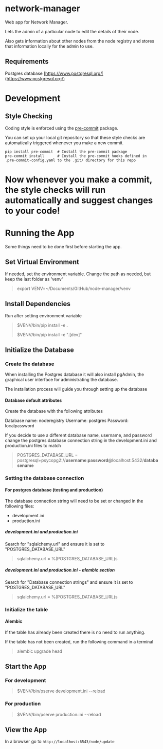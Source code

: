 # network-manager
Web app for Network Manager.

Lets the admin of a particular node to edit the details of their node.

Also gets information about other nodes from the node registry and stores that information locally for the admin to use.

## Requirements

Postgres database [https://www.postgresql.org/](https://www.postgresql.org/)

# Development

## Style Checking

Coding style is enforced using the [pre-commit](https://pre-commit.com/) package.

You can set up your local git repository so that these style checks are automatically triggered whenever you
make a new commit.

```shell
pip install pre-commit  # Install the pre-commit package
pre-commit install      # Install the pre-commit hooks defined in .pre-commit-config.yaml to the .git/ directory for this repo
```

Now whenever you make a commit, the style checks will run automatically and suggest changes to your code!
=======
# Running the App

Some things need to be done first before starting the app.


## Set Virtual Environment

If needed, set the environment variable.  Change the path as needed, but keep the last folder as 'venv'

> export VENV=~/Documents/GitHub/node-manager/venv

## Install Dependencies

Run after setting environment variable

> $VENV/bin/pip install -e .
>
> $VENV/bin/pip install -e ".[dev]"

## Initialize the Database

### Create the database

When installing the Postgres database it will also install pgAdmin, the graphical user interface for administrating the
database.

The installation process will guide you through setting up the database

#### Database default attributes

Create the database with the following attributes

Database name: noderegistry
Username: postgres
Password: localpassword

If you decide to use a different database name, username, and password change the postgres database connection string in the
development.ini and production.ini files to match

> POSTGRES_DATABASE_URL = postgresql+psycopg2://**username**:**password**@localhost:5432/**databasename**


### Setting the database connection

#### For postgres database (testing and production)

The database connection string will need to be set or changed in the following files:
 - development.ini
 - production.ini

##### development.ini and production.ini

Search for "sqlalchemy.url" and ensure it is set to "POSTGRES_DATABASE_URL"

> sqlalchemy.url = %(POSTGRES_DATABASE_URL)s

##### development.ini and production.ini - alembic section

Search for "Database connection strings" and ensure it is set to "POSTGRES_DATABASE_URL"

> sqlalchemy.url = %(POSTGRES_DATABASE_URL)s


### Initialize the table

#### Alembic
If the table has already been created there is no need to run anything.

If the table has not been created, run the following command in a terminal

> alembic upgrade head


## Start the App

### For development
> $VENV/bin/pserve development.ini --reload

### For production
> $VENV/bin/pserve production.ini --reload

## View the App

In a browser go to `http://localhost:6543/node/update`
